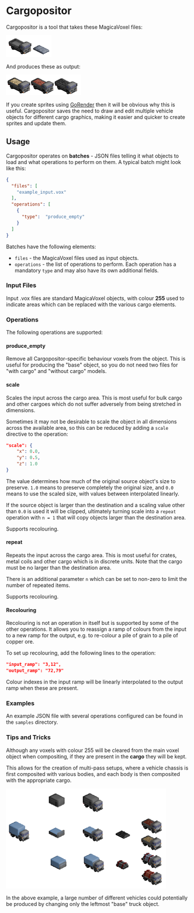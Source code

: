 # Cargopositor

Cargopositor is a tool that takes these MagicaVoxel files:

![Before.](img/truck_before.png)

And produces these as output:

![After.](img/truck_after.png)

If you create sprites using [GoRender](https://github.com/mattkimber/gorender)
then it will be obvious why this is useful. Cargopositor saves the need to
draw and edit multiple vehicle objects for different cargo graphics, making
it easier and quicker to create sprites and update them.

## Usage

Cargopositor operates on **batches** - JSON files telling it what objects
to load and what operations to perform on them. A typical batch might look
like this:

```json
{
  "files": [
    "example_input.vox"
  ],
  "operations": [
    {
      "type":  "produce_empty"
    }
  ]
}
```

Batches have the following elements:

* `files` - the MagicaVoxel files used as input objects.
* `operations` - the list of operations to perform. Each operation has a mandatory `type` and may also have its own additional fields.

### Input Files

Input .vox files are standard MagicaVoxel objects, with colour **255** used
to indicate areas which can be replaced with the various cargo elements.

### Operations

The following operations are supported:

#### produce_empty

Remove all Cargopositor-specific behaviour voxels from the object. This is
useful for producing the "base" object, so you do not need two files for
"with cargo" and "without cargo" models.

#### scale

Scales the input across the cargo area. This is most useful for bulk cargo
and other cargoes which do not suffer adversely from being stretched in
dimensions.

Sometimes it may not be desirable to scale the object in all dimensions
across the available area, so this can be reduced by adding a `scale`
directive to the operation:

```json
"scale": {
    "x": 0.0,
    "y": 0.5,
    "z": 1.0
}
```

The value determines how much of the original source object's size to
preserve. `1.0` means to preserve completely the original size, and `0.0`
means to use the scaled size, with values between interpolated linearly.

If the source object is larger than the destination and a scaling value
other than `0.0` is used it will be clipped, ultimately turning scale 
into a `repeat` operation with `n = 1` that will copy objects
larger than the destination area.

Supports recolouring.

#### repeat

Repeats the input across the cargo area. This is most useful for crates,
metal coils and other cargo which is in discrete units. Note that the
cargo must be no larger than the destination area.

There is an additional parameter `n` which can be set to non-zero to limit
the number of repeated items.

Supports recolouring.

#### Recolouring

Recolouring is not an operation in itself but is supported by some of
the other operations. It allows you to reassign a ramp of colours from
the input to a new ramp for the output, e.g. to re-colour a pile of
grain to a pile of copper ore.

To set up recolouring, add the following lines to the operation:

```json
"input_ramp": "3,12",
"output_ramp": "72,79"
```

Colour indexes in the input ramp will be linearly interpolated to the output
ramp when these are present.

### Examples

An example JSON file with several operations configured can be found in
the `samples` directory.

### Tips and Tricks

Although any voxels with colour 255 will be cleared from the main voxel
object when compositing, if they are present in the **cargo** they will
be kept.

This allows for the creation of multi-pass setups, where a vehicle chassis
is first composited with various bodies, and each body is then
composited with the appropriate cargo.

![Demo image.](img/multipass.png)

In the above example, a large number of different vehicles could potentially
be produced by changing only the leftmost "base" truck object.